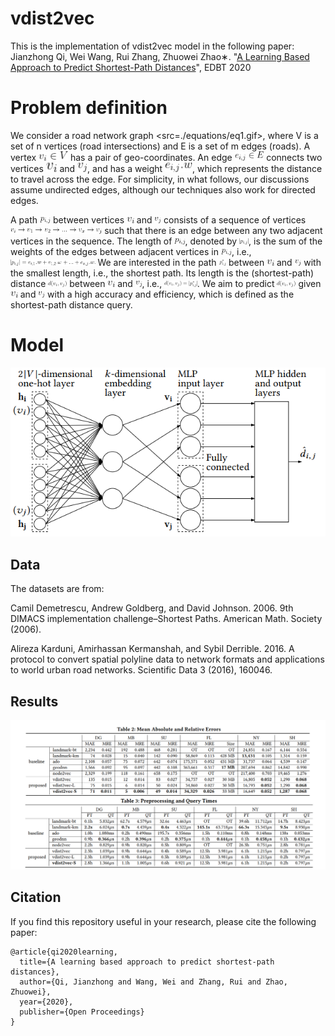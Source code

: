 # vdist2vec
This is the implementation of vdist2vec model in the following paper: \
Jianzhong Qi, Wei Wang, Rui Zhang, Zhuowei Zhao∗. "[A Learning Based Approach to Predict Shortest-Path Distances](https://openproceedings.org/2020/conf/edbt/paper_215.pdf)", EDBT 2020

# Problem definition

We consider a road network graph <src=./equations/eq1.gif>, where V is a set of n vertices  (road intersections)  and E is a set of m edges (roads). 
A vertex <img height="15" src=./equations/eq2.gif> has a pair of geo-coordinates. An edge <img height="15" src=./equations/eq3.gif> connects two vertices <img height="15" src=./equations/vi.gif> and <img height="15" src=./equations/vj.gif>, and has a weight <img height="15" src=./equations/eq4.gif>, which represents the  distance to travel across the edge. For simplicity, in what follows, our discussions assume undirected edges, although our techniques also work for directed edges. 

A path <img height="10" src=./equations/eq5.gif> between vertices 
<img height="10" src=./equations/vi.gif> and <img height="10" src=./equations/vj.gif> consists of a sequence of vertices <img height="10" src=./equations/eq6.gif> 
such that there is an edge between any two adjacent vertices in the sequence.  The length of <img height="10" src=./equations/eq5.gif>, denoted by <img height="10" src=./equations/eq7.gif>, is the sum of the weights of the edges between  adjacent vertices in <img height="10" src=./equations/eq5.gif>, i.e., 
<img height="10" src=./equations/eq8.gif>
We are interested in the path  <img height="10" src=./equations/eq9.gif> between <img height="10" src=./equations/vi.gif> and <img height="10" src=./equations/vj.gif> with the smallest length, i.e., the shortest path. 
Its length is the (shortest-path) distance <img height="10" src=./equations/eq10.gif> between <img height="10" src=./equations/vi.gif> and <img height="10" src=./equations/vj.gif>, i.e., 
<img height="10" src=./equations/eq11.gif>.
We aim to predict <img height="10" src=./equations/eq10.gif> given <img height="10" src=./equations/vi.gif> and <img height="10" src=./equations/vj.gif> with a high accuracy and efficiency, which is defined as the shortest-path distance query. 

# Model
<p align="center">
  <img src=./figure/model.PNG>
</p>

## Data
The datasets are from:

Camil Demetrescu, Andrew Goldberg, and David Johnson. 2006. 9th DIMACS implementation challenge–Shortest Paths. American Math. Society (2006).

Alireza Karduni, Amirhassan Kermanshah, and Sybil Derrible. 2016. A protocol to convert spatial polyline data to network formats and applications to world urban road networks. Scientific Data 3 (2016), 160046.

## Results
<p align="center">
  <img src=./figure/results.PNG>
</p>


## Citation
If you find this repository useful in your research, please cite the following paper:

```
@article{qi2020learning,
  title={A learning based approach to predict shortest-path distances},
  author={Qi, Jianzhong and Wang, Wei and Zhang, Rui and Zhao, Zhuowei},
  year={2020},
  publisher={Open Proceedings}
}
```
